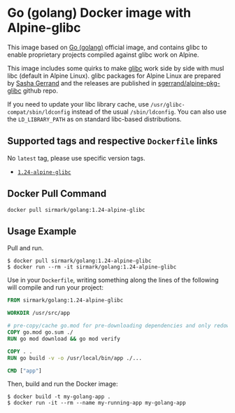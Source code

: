 # Go (golang) Docker image with Alpine-glibc
This image based on [Go (golang)](https://hub.docker.com/_/golang) official image, and contains glibc to enable proprietary projects compiled against glibc work on Alpine.

This image includes some quirks to make [glibc](https://www.gnu.org/software/libc/) work side by side with musl libc (default in Alpine Linux). glibc packages for Alpine Linux are prepared by [Sasha Gerrand](https://github.com/sgerrand) and the releases are published in [sgerrand/alpine-pkg-glibc](https://github.com/sgerrand/alpine-pkg-glibc) github repo.

If you need to update your libc library cache, use `/usr/glibc-compat/sbin/ldconfig` instead of the usual `/sbin/ldconfig`. You can also use the `LD_LIBRARY_PATH` as on standard libc-based distributions.

## Supported tags and respective `Dockerfile` links
No `latest` tag, please use specific version tags.

 - [`1.24-alpine-glibc`](https://github.com/Docker-Hub-sirmark/docker-golang-alpine-glibc/blob/main/1.24/alpine-glibc/Dockerfile)

## Docker Pull Command

```console
docker pull sirmark/golang:1.24-alpine-glibc
```

## Usage Example
Pull and run.
```console
$ docker pull sirmark/golang:1.24-alpine-glibc
$ docker run --rm -it sirmark/golang:1.24-alpine-glibc
```

Use in your `Dockerfile`, writing something along the lines of the following will compile and run your project:
```dockerfile
FROM sirmark/golang:1.24-alpine-glibc

WORKDIR /usr/src/app

# pre-copy/cache go.mod for pre-downloading dependencies and only redownloading them in subsequent builds if they change
COPY go.mod go.sum ./
RUN go mod download && go mod verify

COPY . .
RUN go build -v -o /usr/local/bin/app ./...

CMD ["app"]
```
Then, build and run the Docker image:

```console
$ docker build -t my-golang-app .
$ docker run -it --rm --name my-running-app my-golang-app
```
